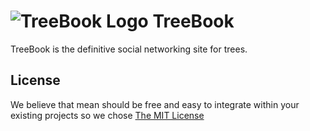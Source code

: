 # ![TreeBook Logo](https://s3-us-west-1.amazonaws.com/treebookicons/tree-64.png) TreeBook

TreeBook is the definitive social networking site for trees.

## License
We believe that mean should be free and easy to integrate within your existing projects so we chose [The MIT License](http://opensource.org/licenses/MIT)

